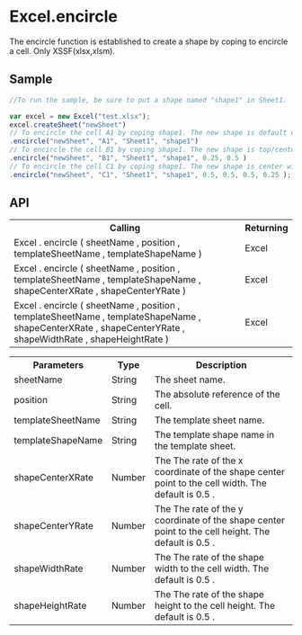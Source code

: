 <H1>Excel.encircle</H1>

The encircle function is established to create a shape by coping to encircle a cell. Only XSSF(xlsx,xlsm).

<h2>Sample</h2>

```javascript
//To run the sample, be sure to put a shape named "shape1" in Sheet1.

var excel = new Excel("test.xlsx");
excel.createSheet("newSheet")
// To encircle the cell A1 by coping shape1. The new shape is default center with 50% width and 50% height of the cell A1.
.encircle("newSheet", "A1", "Sheet1", "shape1")
// To encircle the cell B1 by coping shape1. The new shape is top/center with 50% width and 50% height of the cell B1.
.encircle("newSheet", "B1", "Sheet1", "shape1", 0.25, 0.5 )				
// To encircle the cell C1 by coping shape1. The new shape is center with 50% width and 25% height of the cell C1.
.encircle("newSheet", "C1", "Sheet1", "shape1", 0.5, 0.5, 0.5, 0.25 );	
```

<h2>API</h2>

<table>
<tr><th>Calling</th><th>Returning</th></tr>
<tr><td>Excel . encircle ( sheetName , position , templateSheetName , templateShapeName )</td><td>Excel</td></tr>
<tr><td>Excel . encircle ( sheetName , position , templateSheetName , templateShapeName , shapeCenterXRate , shapeCenterYRate )</td><td>Excel</td></tr>
<tr><td>Excel . encircle ( sheetName , position , templateSheetName , templateShapeName , shapeCenterXRate , shapeCenterYRate , shapeWidthRate , shapeHeightRate )</td><td>Excel</td></tr>
</table>


<table>
<tr><th>Parameters</th><th>Type</th><th>Description</th></tr>
<tr><td>sheetName</td><td>String</td><td>The sheet name.</td></tr>
<tr><td>position</td><td>String</td><td>The absolute reference of the cell.</td></tr>
<tr><td>templateSheetName</td><td>String</td><td>The template sheet name.</td></tr>
<tr><td>templateShapeName</td><td>String</td><td>The template shape name in the template sheet.</td></tr>

<tr><td>shapeCenterXRate</td><td>Number</td><td>The The rate of the x coordinate of the shape center point to the cell width.
The default is 0.5 .</td></tr>
<tr><td>shapeCenterYRate</td><td>Number</td><td>The The rate of the y coordinate of the shape center point to the cell height.
The default is 0.5 .</td></tr>
<tr><td>shapeWidthRate</td><td>Number</td><td>The The rate of the shape width to the cell width.
The default is 0.5 .</td></tr>
<tr><td>shapeHeightRate</td><td>Number</td><td>The The rate of the shape height to the cell height.
The default is 0.5 .</td></tr>

</table>

